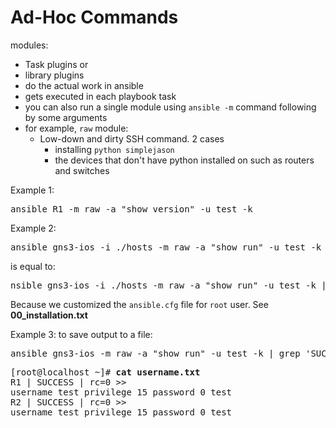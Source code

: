 # Ad-Hoc Commands

modules:
* Task plugins or
* library plugins
* do the actual work in ansible
* gets executed in each playbook task
* you can also run a single module using `ansible -m` command following by some arguments
* for example, `raw` module:
  * Low-down and dirty SSH command. 2 cases
    * installing `python simplejason`
    * the devices that don't have python installed on such as routers and switches

Example 1:
<pre>
ansible R1 -m raw -a "show version" -u test -k
</pre>

Example 2:
<pre>
ansible gns3-ios -i ./hosts -m raw -a "show run" -u test -k | grep 'SUCCESS\|username'
</pre>
is equal to:
<pre>
nsible gns3-ios -i ./hosts -m raw -a "show run" -u test -k | grep 'SUCCESS\|username'
</pre>
Because we customized the `ansible.cfg` file for `root` user. See **00_installation.txt**

Example 3: to save output to a file:
<pre>
ansible gns3-ios -m raw -a "show run" -u test -k | grep 'SUCCESS\|username' > username.txt
</pre>

<pre>
[root@localhost ~]# <b>cat username.txt</b>
R1 | SUCCESS | rc=0 >>
username test privilege 15 password 0 test
R2 | SUCCESS | rc=0 >>
username test privilege 15 password 0 test
</pre>